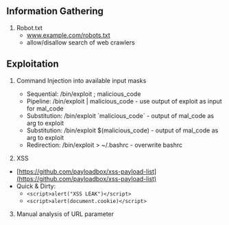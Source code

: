 ## Information Gathering

1. Robot.txt
   - www.example.com/robots.txt
   - allow/disallow search of web crawlers

## Exploitation

1. Command Injection into available input masks
   - Sequential: /bin/exploit ; malicious_code
   - Pipeline: /bin/exploit | malicious_code
         - use output of exploit as input for mal_code
   - Substitution: /bin/exploit \`malicious_code\`
         - output of mal_code as arg to exploit
   - Substitution: /bin/exploit $(malicious_code)
         - output of mal_code as arg to exploit
   - Redirection: /bin/exploit > ~/.bashrc
         - overwrite bashrc

2. XSS
- [https://github.com/payloadbox/xss-payload-list](https://github.com/payloadbox/xss-payload-list)
- Quick & Dirty:
     - `<script>alert("XSS LEAK")</script>`
     - `<script>alert(document.cookie)</script>`

3. Manual analysis of URL parameter 
